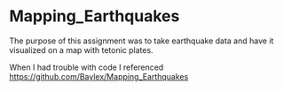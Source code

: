 # Mapping_Earthquakes
The purpose of this assignment was to take earthquake data and have it visualized on a map with tetonic plates.

When I had trouble with code I referenced https://github.com/Baylex/Mapping_Earthquakes
